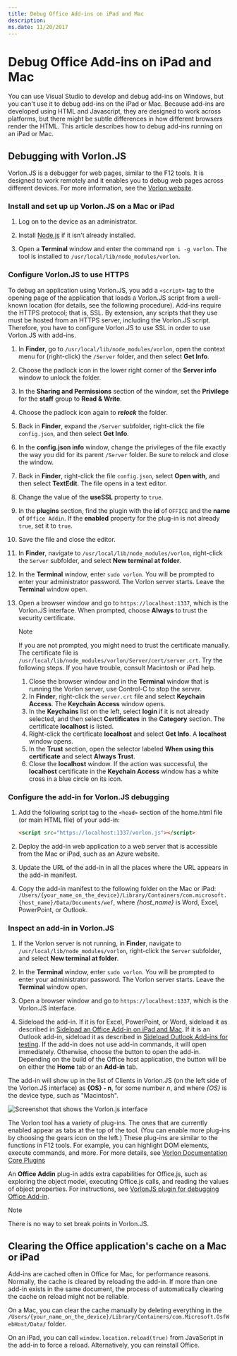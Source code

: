 ```yaml
---
title: Debug Office Add-ins on iPad and Mac
description: 
ms.date: 11/20/2017 
---
```


# Debug Office Add-ins on iPad and Mac

You can use Visual Studio to develop and debug add-ins on Windows, but you can't use it to debug add-ins on the iPad or Mac. Because add-ins are developed using HTML and Javascript, they are designed to work across platforms, but there might be subtle differences in how different browsers render the HTML. This article describes how to debug add-ins running on an iPad or Mac. 

## Debugging with Vorlon.JS 

Vorlon.JS is a debugger for web pages, similar to the F12 tools. It is designed to work remotely and it enables you to debug web pages across different devices. For more information, see the [Vorlon website](http://www.vorlonjs.com).  


### Install and set up up Vorlon.JS on a Mac or iPad 

1.	Log on to the device as an administrator.

2.	Install [Node.js](https://nodejs.org) if it isn't already installed. 

3.	Open a **Terminal** window and enter the command `npm i -g vorlon`. The tool is installed to `/usr/local/lib/node_modules/vorlon`.


### Configure Vorlon.JS to use HTTPS

To debug an application using Vorlon.JS, you add a `<script>` tag to the opening page of the application that loads a Vorlon.JS script from a well-known location (for details, see the following procedure). Add-ins require the HTTPS protocol; that is, SSL. By extension, any scripts that they use must be hosted from an HTTPS server, including the Vorlon.JS script. Therefore, you have to configure Vorlon.JS to use SSL in order to use Vorlon.JS with add-ins. 

1.	In **Finder**, go to `/usr/local/lib/node_modules/vorlon`, open the context menu for (right-click) the `/Server` folder, and then select **Get Info**.

2.	Choose the padlock icon in the lower right corner of the **Server info** window to unlock the folder.

3. In the **Sharing and Permissions** section of the window, set the **Privilege** for the **staff** group to **Read & Write**.

4. Choose the padlock icon again to ***relock*** the folder.

5. Back in **Finder**, expand the `/Server` subfolder, right-click the file `config.json`, and then select **Get Info**.

6. In the **config.json info** window, change the privileges of the file exactly the way you did for its parent `/Server` folder. Be sure to relock and close the window.

7. Back in **Finder**, right-click the file `config.json`, select **Open with**, and then select **TextEdit**. The file opens in a text editor.

8. Change the value of the **useSSL** property to `true`.

9. In the **plugins** section, find the plugin with the **id** of `OFFICE` and the **name** of `Office Addin`. If the **enabled** property for the plug-in is not already `true`, set it to `true`.

10. Save the file and close the editor.

11.	In **Finder**, navigate to `/usr/local/lib/node_modules/vorlon`, right-click the `Server` subfolder, and select **New terminal at folder**. 
	
12.	In the **Terminal** window, enter `sudo vorlon`. You will be prompted to enter your administrator password. The Vorlon server starts. Leave the **Terminal** window open.

13.	Open a browser window and go to `https://localhost:1337`, which is the Vorlon.JS interface. When prompted, choose **Always** to trust the security certificate. 

    > [!NOTE]
    > If you are not prompted, you might need to trust the certificate manually. The certificate file is `/usr/local/lib/node_modules/vorlon/Server/cert/server.crt`. Try the following steps. If you have trouble, consult Macintosh or iPad help. 
    >
    > 1. Close the browser window and in the **Terminal** window that is running the Vorlon server, use Control-C to stop the server.
    > 2. In **Finder**, right-click the `server.crt` file and select **Keychain Access**. The **Keychain Access** window opens.
    > 3. In the **Keychains** list on the left, select **login** if it is not already selected, and then select **Certificates** in the **Category** section. The certificate **localhost** is listed.
    > 4. Right-click the certificate **localhost** and select **Get Info**. A **localhost** window opens.
    > 5. In the **Trust** section, open the selector labeled **When using this certificate** and select **Always Trust**. 
    > 6. Close the **localhost** window. If the action was successful, the **localhost** certificate in the **Keychain Access** window has a white cross in a blue circle on its icon.


### Configure the add-in for Vorlon.JS debugging

1. Add the following script tag to the `<head>` section of the home.html file (or main HTML file) of your add-in:

    ```html
    <script src="https://localhost:1337/vorlon.js"></script>    
    ```  

2. Deploy the add-in web application to a web server that is accessible from the Mac or iPad, such as an Azure website. 

3. Update the URL of the add-in in all the places where the URL appears in the add-in manifest.

4. Copy the add-in manifest to the following folder on the Mac or iPad: `/Users/{your_name_on_the_device}/Library/Containers/com.microsoft.{host_name}/Data/Documents/wef`, where *{host_name}* is Word, Excel, PowerPoint, or Outlook.


### Inspect an add-in in Vorlon.JS

1. If the Vorlon server is not running, in **Finder**, navigate to `/usr/local/lib/node_modules/vorlon`, right-click the `Server` subfolder, and select **New terminal at folder**. 
	
2.	In the **Terminal** window, enter `sudo vorlon`. You will be prompted to enter your administrator password. The Vorlon server starts. Leave the **Terminal** window open.

3.	Open a browser window and go to `https://localhost:1337`, which is the Vorlon.JS interface.

4. Sideload the add-in. If it is for Excel, PowerPoint, or Word, sideload it as described in [Sideload an Office Add-in on iPad and Mac](sideload-an-office-add-in-on-ipad-and-mac.md). If it is an Outlook add-in, sideload it as described in [Sideload Outlook Add-ins for testing](outlook/add-ins/sideload-outlook-add-ins-for-testing.md). If the add-in does not use add-in commands, it will open immediately. Otherwise, choose the button to open the add-in. Depending on the build of the Office host application, the button will be on either the **Home** tab or an **Add-in** tab.

The add-in will show up in the list of Clients in Vorlon.JS (on the left side of the Vorlon.JS interface) as **{OS} - n**, for some number *n*, and where *{OS}* is the device type, such as "Macintosh". 

![Screenshot that shows the Vorlon.js interface](../images/vorlon-interface.png)

The Vorlon tool has a variety of plug-ins. The ones that are currently enabled appear as tabs at the top of the tool. (You can enable more plug-ins by choosing the gears icon on the left.) These plug-ins are  similar to the functions in F12 tools. For example, you can highlight DOM elements, execute commands, and more. For more details, see [Vorlon Documentation Core Plugins](http://vorlonjs.com/documentation/#console) 

An **Office Addin** plug-in adds extra capabilities for Office.js, such as exploring the object model, executing Office.js calls, and reading the values of object properties. For instructions, see [VorlonJS plugin for debugging Office Add-in](https://blogs.msdn.microsoft.com/mim/2016/02/18/vorlonjs-plugin-for-debugging-office-addin/).

> [!NOTE]
> There is no way to set break points in Vorlon.JS.


## Clearing the Office application's cache on a Mac or iPad

Add-ins are cached often in Office for Mac, for performance reasons. Normally, the cache is cleared by reloading the add-in. If  more than one add-in exists in the same document, the process of automatically clearing the cache on reload might not be reliable. 

On a Mac, you can clear the cache manually by deleting everything in the `/Users/{your_name_on_the_device}/Library/Containers/com.Microsoft.OsfWebHost/Data/` folder. 

On an iPad, you can call `window.location.reload(true)` from JavaScript in the add-in to force a reload. Alternatively, you can reinstall Office.
